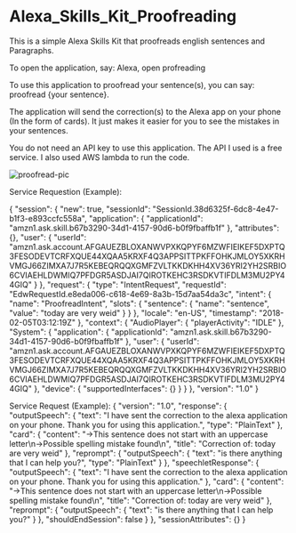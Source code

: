 # Alexa_Skills_Kit_Proofreading

This is a simple Alexa Skills Kit that proofreads english sentences and Paragraphs. 

To open the application, say: Alexa, open profreading

To use this application to proofread your sentence(s), you can say: proofread {your sentence}. 

The application will send the correction(s) to the Alexa app on your phone (In the form of cards). It just makes it easier for you to see the mistakes in your sentences. 

You do not need an API key to use this application. The API I used is a free service. I also used AWS lambda to run the code. 

![proofread-pic](https://user-images.githubusercontent.com/25237239/35786846-fe1987f0-0a21-11e8-9703-37da9315fdae.jpg)


Service Requestion (Example):

{
  "session": {
    "new": true,
    "sessionId": "SessionId.38d6325f-6dc8-4e47-b1f3-e893ccfc558a",
    "application": {
      "applicationId": "amzn1.ask.skill.b67b3290-34d1-4157-90d6-b0f9fbaffb1f"
    },
    "attributes": {},
    "user": {
      "userId": "amzn1.ask.account.AFGAUEZBLOXANWVPXKQPYF6MZWFIEIKEF5DXPTQ3FESODEVTCRFXQUE44XQAA5KRXF4Q3APPSITTPKFFOHKJMLOY5XKRHVMGJ66ZIMXA7J7R5KEBEQRQQXGMFZVLTKKDKHH4XV36YRI2YH2SRBIO6CVIAEHLDWMIQ7PFDGR5ASDJAI7QIROTKEHC3RSDKVTIFDLM3MU2PY44GIQ"
    }
  },
  "request": {
    "type": "IntentRequest",
    "requestId": "EdwRequestId.e8eda006-c618-4e69-8a3b-15d7aa54da3c",
    "intent": {
      "name": "ProofreadIntent",
      "slots": {
        "sentence": {
          "name": "sentence",
          "value": "today are very weid"
        }
      }
    },
    "locale": "en-US",
    "timestamp": "2018-02-05T03:12:19Z"
  },
  "context": {
    "AudioPlayer": {
      "playerActivity": "IDLE"
    },
    "System": {
      "application": {
        "applicationId": "amzn1.ask.skill.b67b3290-34d1-4157-90d6-b0f9fbaffb1f"
      },
      "user": {
        "userId": "amzn1.ask.account.AFGAUEZBLOXANWVPXKQPYF6MZWFIEIKEF5DXPTQ3FESODEVTCRFXQUE44XQAA5KRXF4Q3APPSITTPKFFOHKJMLOY5XKRHVMGJ66ZIMXA7J7R5KEBEQRQQXGMFZVLTKKDKHH4XV36YRI2YH2SRBIO6CVIAEHLDWMIQ7PFDGR5ASDJAI7QIROTKEHC3RSDKVTIFDLM3MU2PY44GIQ"
      },
      "device": {
        "supportedInterfaces": {}
      }
    }
  },
  "version": "1.0"
}


Service Request (Example):
{
  "version": "1.0",
  "response": {
    "outputSpeech": {
      "text": "I have sent the correction to the alexa application on your phone. Thank you for using this application.",
      "type": "PlainText"
    },
    "card": {
      "content": "->This sentence does not start with an uppercase letter\n->Possible spelling mistake found\n",
      "title": "Correction of: today are very weid"
    },
    "reprompt": {
      "outputSpeech": {
        "text": "is there anything that I can help you?",
        "type": "PlainText"
      }
    },
    "speechletResponse": {
      "outputSpeech": {
        "text": "I have sent the correction to the alexa application on your phone. Thank you for using this application."
      },
      "card": {
        "content": "->This sentence does not start with an uppercase letter\n->Possible spelling mistake found\n",
        "title": "Correction of: today are very weid"
      },
      "reprompt": {
        "outputSpeech": {
          "text": "is there anything that I can help you?"
        }
      },
      "shouldEndSession": false
    }
  },
  "sessionAttributes": {}
}


